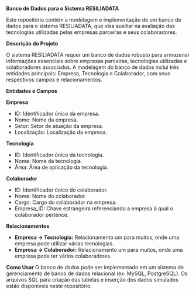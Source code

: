**Banco de Dados para o Sistema RESILIADATA**

Este repositório contém a modelagem e implementação de um banco de dados para o sistema RESILIADATA, que visa auxiliar na avaliação das tecnologias utilizadas pelas empresas parceiras e seus colaboradores.

**Descrição do Projeto**

O sistema RESILIADATA requer um banco de dados robusto para armazenar informações essenciais sobre empresas parceiras, tecnologias utilizadas e colaboradores associados. A modelagem do banco de dados inclui três entidades principais: Empresa, Tecnologia e Colaborador, com seus respectivos campos e relacionamentos.

**Entidades e Campos**

**Empresa**

- ID: Identificador único da empresa.
- Nome: Nome da empresa.
- Setor: Setor de atuação da empresa.
- Localização: Localização da empresa.

**Tecnologia**

- ID: Identificador único da tecnologia.
- Nome: Nome da tecnologia.
- Área: Área de aplicação da tecnologia.

**Colaborador**

- ID: Identificador único do colaborador.
- Nome: Nome do colaborador.
- Cargo: Cargo do colaborador na empresa.
- Empresa_ID: Chave estrangeira referenciando a empresa à qual o colaborador pertence.

**Relacionamentos**

- **Empresa -> Tecnologia:** Relacionamento um para muitos, onde uma empresa pode utilizar várias tecnologias.
- **Empresa -> Colaborador:** Relacionamento um para muitos, onde uma empresa pode ter vários colaboradores.

**Como Usar**
O banco de dados pode ser implementado em um sistema de gerenciamento de banco de dados relacional (ex: MySQL, PostgreSQL). Os arquivos SQL para criação das tabelas e inserção dos dados simulados estão disponíveis neste repositório.

